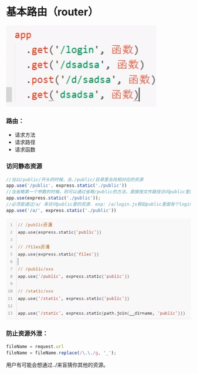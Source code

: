 # 基本路由（router）



![](.gitbook/assets/image%20%2814%29.png)

### 路由：

* 请求方法
* 请求路径
* 请求函数

### 访问静态资源

```javascript
//当以/public/开头的时候，去./public/目录里去找相对应的资源
app.use('/public', express.static('./public'))
//当省略第一个参数的时候，则可以通过省略/public的方法，直接按文件路径访问public里面的资源
app.use(express.static('./public'));
//必须是通过/a/ 来访问public里的资源. exp: /a/login.js假如public里面有个login.js
app.use('/a/', express.static('./public'))
```

![](.gitbook/assets/image%20%2815%29.png)

### 防止资源外泄：

```javascript
fileName = request.url
fileName = fileName.replace(/\.\./g, '_');
```

用户有可能会想通过../来盲猜你其他的资源。

